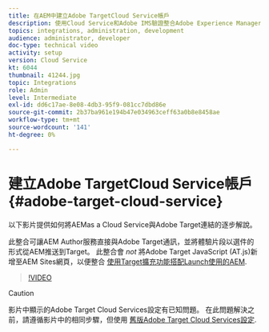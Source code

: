 ```yaml
---
title: 在AEM中建立Adobe TargetCloud Service帳戶
description: 使用Cloud Service和Adobe IMS驗證整合Adobe Experience Manager as a Cloud Service與Adobe Target。
topics: integrations, administration, development
audience: administrator, developer
doc-type: technical video
activity: setup
version: Cloud Service
kt: 6044
thumbnail: 41244.jpg
topic: Integrations
role: Admin
level: Intermediate
exl-id: dd6c17ae-8e08-4db3-95f9-081cc7dbd86e
source-git-commit: 2b37ba961e194b47e034963ceff63a0b8e8458ae
workflow-type: tm+mt
source-wordcount: '141'
ht-degree: 0%

---
```


# 建立Adobe TargetCloud Service帳戶 {#adobe-target-cloud-service}

以下影片提供如何將AEMas a Cloud Service與Adobe Target連結的逐步解說。

此整合可讓AEM Author服務直接與Adobe Target通訊，並將體驗片段以選件的形式從AEM推送到Target。  此整合會 *not* 將Adobe Target JavaScript (AT.js)新增至AEM Sites網頁，以便整合 [使用Target擴充功能搭配Launch使用的AEM](../experience-platform/data-collection/tags/connect-aem-tag-property-using-ims.md).

>[!VIDEO](https://video.tv.adobe.com/v/41244?quality=12&learn=on)

>[!CAUTION]
>
>影片中顯示的Adobe Target Cloud Services設定有已知問題。 在此問題解決之前，請遵循影片中的相同步驟，但使用 [舊版Adobe Target Cloud Services設定](https://experienceleague.adobe.com/docs/experience-manager-learn/aem-target-tutorial/aem-target-implementation/using-aem-cloud-services.html).
